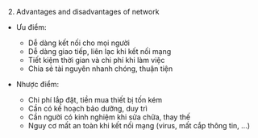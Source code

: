 02. Advantages and disadvantages of network

- Ưu điểm:
	- Dễ dàng kết nối cho mọi người
	- Dễ dàng giao tiếp, liên lạc khi kết nối mạng
	- Tiết kiệm thời gian và chi phí khi làm việc
	- Chia sẻ tài nguyên nhanh chóng, thuận tiện

- Nhược điểm:
	- Chi phí lắp đặt, tiền mua thiết bị tốn kém
	- Cần có kế hoạch bảo dưỡng, duy trì
	- Cần người có kinh nghiệm khi sửa chữa, thay thế
	- Nguy cơ mất an toàn khi kết nối mạng (virus, mất cắp thông tin, …)
